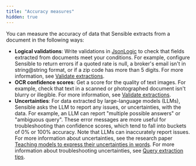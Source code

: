 ```yaml
---
title: "Accuracy measures"
hidden: true
---
```


You can measure the accuracy of data that Sensible extracts from a document in the following ways:




- **Logical validations**:  Write validations in [JsonLogic](https://jsonlogic.com/) to check that fields extracted from documents meet your conditions. For example, configure Sensible to return errors if a quoted rate is null, a broker's email isn't in string@string format, or if a zip code has more than 5 digits.  For more information, see [Validate extractions](doc:validate-extractions).  
- **OCR confidence scores**: Get a score for the quality of text images. For example, check that text in a scanned or photographed document isn't blurry or illegible.  For more information, see [Validate extractions](doc:validate-extractions).  
- **Uncertainties**: For data extracted by large-language models (LLMs), Sensible asks the LLM to report any issues, or uncertainties, with the data. For example, an LLM can report "multiple possible answers" or "ambiguous query".  These error messages are more useful for troubleshooting than confidence scores, which tend to fall into buckets of 0% or 100% accuracy.  Note that LLMs can inaccurately report issues.  For more information about uncertainties, see the research paper [Teaching models to express their uncertainties in words](https://arxiv.org/pdf/2205.14334.pdf).  For more information about troubleshooting uncertainties, see [Query extraction tips](doc:query-tips).
